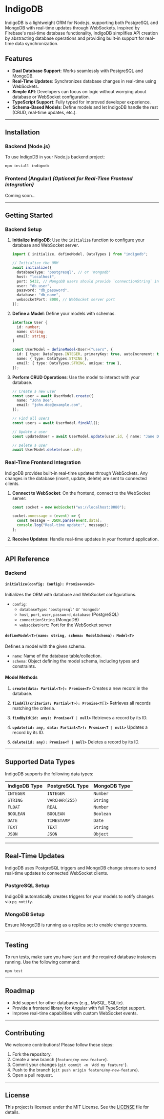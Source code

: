 # **IndigoDB**

IndigoDB is a lightweight ORM for Node.js, supporting both PostgreSQL and MongoDB with real-time updates through WebSockets. Inspired by Firebase's real-time database functionality, IndigoDB simplifies API creation by abstracting database operations and providing built-in support for real-time data synchronization.

## **Features**

- **Dual Database Support**: Works seamlessly with PostgreSQL and MongoDB.
- **Real-Time Updates**: Synchronizes database changes in real-time using WebSockets.
- **Simple API**: Developers can focus on logic without worrying about database or WebSocket configuration.
- **TypeScript Support**: Fully typed for improved developer experience.
- **Schema-Based Models**: Define models and let IndigoDB handle the rest (CRUD, real-time updates, etc.).

---

## **Installation**

### **Backend (Node.js)**

To use IndigoDB in your Node.js backend project:

```bash
npm install indigodb
```

### **Frontend (Angular)** _(Optional for Real-Time Frontend Integration)_

Coming soon...

---

## **Getting Started**

### **Backend Setup**

1. **Initialize IndigoDB**:
   Use the `initialize` function to configure your database and WebSocket server.

   ```typescript
   import { initialize, defineModel, DataTypes } from "indigodb";

   // Initialize the ORM
   await initialize({
     databaseType: "postgresql", // or 'mongodb'
     host: "localhost",
     port: 5432, // MongoDB users should provide `connectionString` instead
     user: "db_user",
     password: "db_password",
     database: "db_name",
     websocketPort: 8080, // WebSocket server port
   });
   ```

2. **Define a Model**:
   Define your models with schemas.

   ```typescript
   interface User {
     id: number;
     name: string;
     email: string;
   }

   const UserModel = defineModel<User>("users", {
     id: { type: DataTypes.INTEGER, primaryKey: true, autoIncrement: true },
     name: { type: DataTypes.STRING },
     email: { type: DataTypes.STRING, unique: true },
   });
   ```

3. **Perform CRUD Operations**:
   Use the model to interact with your database.

   ```typescript
   // Create a new user
   const user = await UserModel.create({
     name: "John Doe",
     email: "john.doe@example.com",
   });

   // Find all users
   const users = await UserModel.findAll();

   // Update a user
   const updatedUser = await UserModel.update(user.id, { name: "Jane Doe" });

   // Delete a user
   await UserModel.delete(user.id);
   ```

### **Real-Time Frontend Integration**

IndigoDB provides built-in real-time updates through WebSockets. Any changes in the database (insert, update, delete) are sent to connected clients.

1. **Connect to WebSocket**:
   On the frontend, connect to the WebSocket server:

   ```typescript
   const socket = new WebSocket("ws://localhost:8080");

   socket.onmessage = (event) => {
     const message = JSON.parse(event.data);
     console.log("Real-time update:", message);
   };
   ```

2. **Receive Updates**:
   Handle real-time updates in your frontend application.

---

## **API Reference**

### **Backend**

#### `initialize(config: Config): Promise<void>`

Initializes the ORM with database and WebSocket configurations.

- `config`:
  - `databaseType`: `'postgresql'` or `'mongodb'`
  - `host`, `port`, `user`, `password`, `database` (PostgreSQL)
  - `connectionString` (MongoDB)
  - `websocketPort`: Port for the WebSocket server

#### `defineModel<T>(name: string, schema: ModelSchema): Model<T>`

Defines a model with the given schema.

- `name`: Name of the database table/collection.
- `schema`: Object defining the model schema, including types and constraints.

#### **Model Methods**

1. **`create(data: Partial<T>): Promise<T>`**
   Creates a new record in the database.

2. **`findAll(criteria?: Partial<T>): Promise<T[]>`**
   Retrieves all records matching the criteria.

3. **`findById(id: any): Promise<T | null>`**
   Retrieves a record by its ID.

4. **`update(id: any, data: Partial<T>): Promise<T | null>`**
   Updates a record by its ID.

5. **`delete(id: any): Promise<T | null>`**
   Deletes a record by its ID.

---

## **Supported Data Types**

IndigoDB supports the following data types:

| IndigoDB Type | PostgreSQL Type | MongoDB Type |
| ------------- | --------------- | ------------ |
| `INTEGER`     | `INTEGER`       | `Number`     |
| `STRING`      | `VARCHAR(255)`  | `String`     |
| `FLOAT`       | `REAL`          | `Number`     |
| `BOOLEAN`     | `BOOLEAN`       | `Boolean`    |
| `DATE`        | `TIMESTAMP`     | `Date`       |
| `TEXT`        | `TEXT`          | `String`     |
| `JSON`        | `JSON`          | `Object`     |

---

## **Real-Time Updates**

IndigoDB uses PostgreSQL triggers and MongoDB change streams to send real-time updates to connected WebSocket clients.

### **PostgreSQL Setup**

IndigoDB automatically creates triggers for your models to notify changes via `pg_notify`.

### **MongoDB Setup**

Ensure MongoDB is running as a replica set to enable change streams.

---

## **Testing**

To run tests, make sure you have `jest` and the required database instances running. Use the following command:

```bash
npm test
```

---

## **Roadmap**

- Add support for other databases (e.g., MySQL, SQLite).
- Provide a frontend library for Angular with full TypeScript support.
- Improve real-time capabilities with custom WebSocket events.

---

## **Contributing**

We welcome contributions! Please follow these steps:

1. Fork the repository.
2. Create a new branch (`feature/my-new-feature`).
3. Commit your changes (`git commit -m 'Add my feature'`).
4. Push to the branch (`git push origin feature/my-new-feature`).
5. Open a pull request.

---

## **License**

This project is licensed under the MIT License. See the [LICENSE](./LICENSE) file for details.
